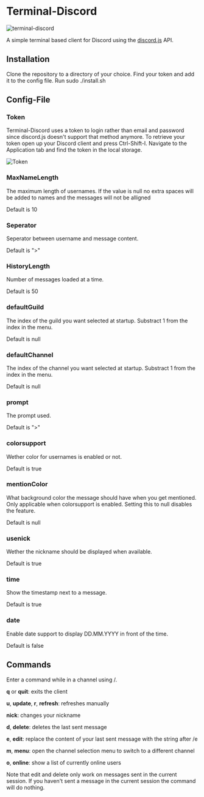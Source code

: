 # Terminal-Discord

![terminal-discord](https://my.mixtape.moe/hblbex.png)

A simple terminal based client for Discord using the [discord.js](https://discord.js.org) API.

## Installation
Clone the repository to a directory of your choice.
Find your token and add it to the config file.
Run sudo ./install.sh

## Config-File

### Token

Terminal-Discord uses a token to login rather than email and password since discord.js doesn't support that method anymore.
To retrieve your token open up your Discord client and press Ctrl-Shift-I. Navigate to the Application tab and find the token in the local storage.

![Token](https://my.mixtape.moe/taqhbx.png)

### MaxNameLength

The maximum length of usernames. If the value is null no extra spaces will be added to names and the messages will not be alligned

Default is 10

### Seperator

Seperator between username and message content.

Default is ">"

### HistoryLength

Number of messages loaded at a time.

Default is 50

### defaultGuild

The index of the guild you want selected at startup.
Substract 1 from the index in the menu.

Default is null

### defaultChannel
The index of the channel you want selected at startup.
Substract 1 from the index in the menu.

Default is null

### prompt
The prompt used.

Default is ">"

### colorsupport
Wether color for usernames is enabled or not.

Default is true

### mentionColor
What background color the message should have when you get mentioned. Only applicable when colorsupport is enabled. Setting this to null disables the feature.

Default is null

### usenick
Wether the nickname should be displayed when available.

Default is true

### time
Show the timestamp next to a message.

Default is true

### date
Enable date support to display DD.MM.YYYY in front of the time.

Default is false


## Commands

Enter a command while in a channel using /.

__q__ or __quit__: exits the client

__u__, __update__, __r__, __refresh__: refreshes manually

__nick__: changes your nickname

__d__, __delete__: deletes the last sent message

__e__, __edit__: replace the content of your last sent message with the string after /e

__m__, __menu__: open the channel selection menu to switch to a different channel

__o__, __online__: show a list of currently online users


Note that edit and delete only work on messages sent in the current session. If you haven't sent a message in the current session the command will do nothing.
